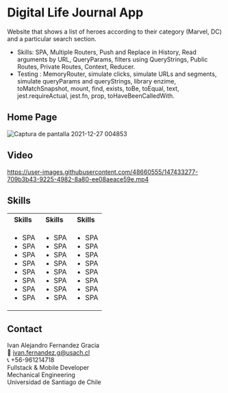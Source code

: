# Digital Life Journal App

Website that shows a list of heroes according to their category (Marvel, DC) and a particular search section.
- Skills: SPA, Multiple Routers, Push and Replace in History, Read arguments by URL, QueryParams, filters using QueryStrings, Public Routes, Private Routes, Context, Reducer.
- Testing : MemoryRouter, simulate clicks, simulate URLs and segments, simulate queryParams and queryStrings, library enzime, toMatchSnapshot, mount, find, exists, toBe, toEqual, text, jest.requireActual, jest.fn, prop, toHaveBeenCalledWith.

## Home Page
![Captura de pantalla 2021-12-27 004853](https://user-images.githubusercontent.com/48660555/147432625-e6b9f524-c93c-4753-9f5d-d89270de4217.png)

## Video
https://user-images.githubusercontent.com/48660555/147433277-709b3b43-9225-4982-8a80-ee08aeace59e.mp4


<!-- Tech -->
## Skills
<table>
  <tbody>
    <tr>
      <th align="center">Skills</th>
      <th align="center">Skills</th>      
      <th align="center">Skills</th>
    </tr>
        <td>
        <ul>
          <li>SPA</li>  
          <li>SPA</li>                     
          <li>SPA</li>                     
          <li>SPA</li>                     
          <li>SPA</li>                     
          <li>SPA</li>                     
          <li>SPA</li>                     
          <li>SPA</li>                    
        </ul>
      </td>    
        <td>
        <ul>
          <li>SPA</li>  
          <li>SPA</li>                     
          <li>SPA</li>                     
          <li>SPA</li>                     
          <li>SPA</li>                     
          <li>SPA</li>                     
          <li>SPA</li>                     
          <li>SPA</li>                
        </ul>
      </td>
         <td>
        <ul>
          <li>SPA</li>  
          <li>SPA</li>                     
          <li>SPA</li>                     
          <li>SPA</li>                     
          <li>SPA</li>                     
          <li>SPA</li>                     
          <li>SPA</li>                     
          <li>SPA</li>  
        </ul>
      </td>
  </tbody>
</table>

<!-- CONTACT -->
## Contact
Ivan Alejandro Fernandez Gracia  
:email: ivan.fernandez.g@usach.cl  
:telephone_receiver: +56-961214718  
Fullstack & Mobile Developer   
Mechanical Engineering  
Universidad de Santiago de Chile

